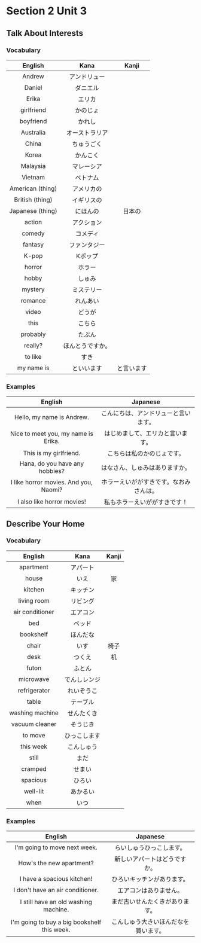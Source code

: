 # Section 2 Unit 3
## Talk About Interests
### Vocabulary
| English | Kana | Kanji |
|:-------:|:----:|:-----:|
| Andrew | アンドリュー | |
| Daniel | ダニエル | |
| Erika | エリカ | |
| girlfriend | かのじょ | |
| boyfriend | かれし | |
| Australia | オーストラリア | |
| China | ちゅうごく | |
| Korea | かんこく | |
| Malaysia | マレーシア | |
| Vietnam | ベトナム | |
| American (thing) | アメリカの | |
| British (thing) | イギリスの | |
| Japanese (thing) | にほんの | 日本の |
| action | アクション | |
| comedy | コメディ | |
| fantasy | ファンタジー | |
| K-pop | Kポップ | |
| horror | ホラー | |
| hobby | しゅみ | |
| mystery | ミステリー | |
| romance | れんあい | |
| video | どうが | |
| this | こちら | |
| probably | たぶん | |
| really? | ほんとうですか。 | |
| to like | すき | |
| my name is | といいます | と言います |

### Examples
| English | Japanese |
|:-------:|:--------:|
| Hello, my name is Andrew. | こんにちは、アンドリューと言います。 |
| Nice to meet you, my name is Erika. | はじめまして、エリカと言います。 |
| This is my girlfriend. | こちらは私のかのじょです。 |
| Hana, do you have any hobbies? | はなさん、しゅみはありますか。 |
| I like horror movies. And you, Naomi? | ホラーえいががすきです。なおみさんは。 |
| I also like horror movies! | 私もホラーえいががすきです！ |

## Describe Your Home
### Vocabulary
| English | Kana | Kanji |
|:-------:|:----:|:-----:|
| apartment | アパート | |
| house | いえ | 家 |
| kitchen | キッチン | |
| living room | リビング | |
| air conditioner | エアコン | |
| bed | ベッド | |
| bookshelf | ほんだな | |
| chair | いす | 椅子 |
| desk | つくえ | 机 |
| futon | ふとん | |
| microwave | でんしレンジ | |
| refrigerator | れいぞうこ | |
| table | テーブル | |
| washing machine | せんたくき | |
| vacuum cleaner | そうじき | |
| to move | ひっこします | |
| this week | こんしゅう | |
| still | まだ | |
| cramped | せまい | |
| spacious | ひろい | |
| well-lit | あかるい | |
| when | いつ | |

### Examples
| English | Japanese |
|:-------:|:--------:|
| I'm going to move next week. | らいしゅうひっこします。 |
| How's the new apartment? | 新しいアパートはどうですか。 |
| I have a spacious kitchen! | ひろいキッチンがあります。 |
| I don't have an air conditioner. | エアコンはありません。 |
| I still have an old washing machine. | まだ古いせんたくきがあります。 |
| I'm going to buy a big bookshelf this week. | こんしゅう大きいほんだなを買います。 |
